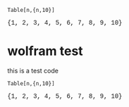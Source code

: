 ```Wolfram Language
Table[n,{n,10}]
```




<div><pre style="&#102;&#111;&#110;&#116;&#45;&#102;&#97;&#109;&#105;&#108;&#121;&#58;&#32;&#34;&#67;&#111;&#117;&#114;&#105;&#101;&#114;&#32;&#78;&#101;&#119;&#34;&#44;&#67;&#111;&#117;&#114;&#105;&#101;&#114;&#44;&#109;&#111;&#110;&#111;&#115;&#112;&#97;&#99;&#101;&#59;">&#123;&#49;&#44;&#32;&#50;&#44;&#32;&#51;&#44;&#32;&#52;&#44;&#32;&#53;&#44;&#32;&#54;&#44;&#32;&#55;&#44;&#32;&#56;&#44;&#32;&#57;&#44;&#32;&#49;&#48;&#125;</pre></div>



# wolfram test

this is a test code


```Wolfram Language
Table[n,{n,10}]
```




<div><pre style="&#102;&#111;&#110;&#116;&#45;&#102;&#97;&#109;&#105;&#108;&#121;&#58;&#32;&#34;&#67;&#111;&#117;&#114;&#105;&#101;&#114;&#32;&#78;&#101;&#119;&#34;&#44;&#67;&#111;&#117;&#114;&#105;&#101;&#114;&#44;&#109;&#111;&#110;&#111;&#115;&#112;&#97;&#99;&#101;&#59;">&#123;&#49;&#44;&#32;&#50;&#44;&#32;&#51;&#44;&#32;&#52;&#44;&#32;&#53;&#44;&#32;&#54;&#44;&#32;&#55;&#44;&#32;&#56;&#44;&#32;&#57;&#44;&#32;&#49;&#48;&#125;</pre></div>




```Wolfram Language

```
